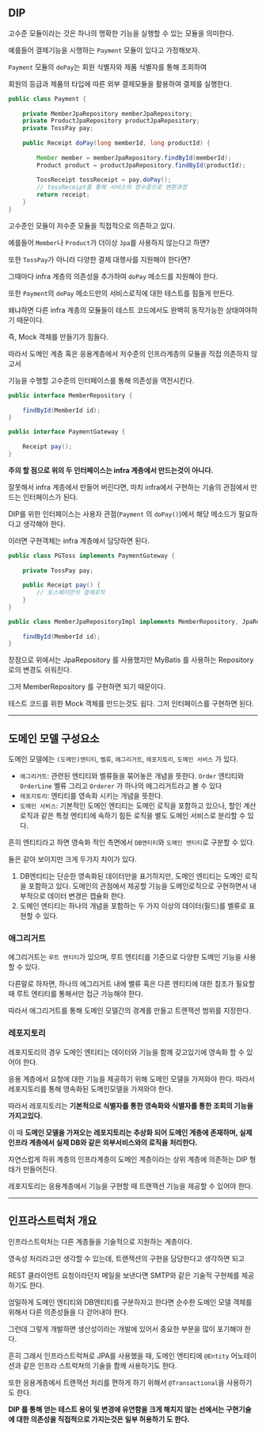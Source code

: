 ## DIP 

고수준 모듈이라는 것은 하나의 명확한 기능을 실행할 수 있는 모듈을 의미한다.

예를들어 결제기능을 시행하는 `Payment` 모듈이 있다고 가정해보자.

`Payment` 모듈의 `doPay`는 회원 식별자와 제품 식별자를 통해 조회하여

회원의 등급과 제품의 타입에 따른 외부 결제모듈을 활용하여 결제를 실행한다.


```java
public class Payment {
	
	private MemberJpaRepository memberJpaRepository;
	private ProductJpaRepository productJpaRepository;
	private TossPay pay;
	
	public Receipt doPay(long memberId, long productId) {
		
		Member member = memberJpaRepository.findById(memberId);
        Product product = productJpaRepository.findById(productId);
		
		TossReceipt tossReceipt = pay.doPay();
        // tossReceipt를 통해 서비스의 영수증으로 변환과정
        return receipt;
    }
}
```

고수준인 모듈이 저수준 모듈을 직접적으로 의존하고 있다.

예를들어 `Member`나 `Product`가 더이상 `Jpa`를 사용하지 않는다고 하면?

또한 `TossPay`가 아니라 다양한 결제 대행사를 지원해야 한다면?

그때마다 infra 계층의 의존성을 추가하여 `doPay` 메소드를 지원해야 한다.

또한 `Payment`의 `doPay` 메소드만의 서비스로직에 대한 테스트를 힘들게 만든다.

왜냐하면 다른 infra 계층의 모듈들이 테스트 코드에서도 완벽히 동작가능한 상태여야하기 때문이다.

즉, Mock 객체를 만들기가 힘들다.

따라서 도메인 계층 혹은 응용계층에서 저수준의 인프라계층의 모듈을 직접 의존하지 않고서

기능을 수행할 고수준의 인터페이스를 통해 의존성을 역전시킨다.

```java
public interface MemberRepository {
	
	findById(MemberId id);
}
```
```java
public interface PaymentGateway {
	
	Receipt pay();
} 
```
**주의 할 점으로 위의 두 인터페이스는 infra 계층에서 만드는것이 아니다.**

잘못해서 infra 계층에서 만들어 버린다면, 마치 infra에서 구현하는 기술의 관점에서 만드는 인터페이스가 된다.

DIP를 위한 인터페이스는 사용자 관점(`Payment` 의 `doPay()`)에서 해당 메소드가 필요하다고 생각해야 한다.

이러면 구현객체는 infra 계층에서 담당하면 된다.

```java
public class PGToss implements PaymentGateway {
	
	private TossPay pay;
	
	public Receipt pay() {
		// 토스페이만의 결제로직
    }
}
```

```java
public class MemberJpaRepositoryImpl implements MemberRepository, JpaRepository<> {
	
	findById(MemberId id);
}
```
장점으로 위에서는 JpaRepository 를 사용했지만 MyBatis 를 사용하는 Repository로의 변경도 쉬워진다.

그저 MemberRepository 를 구현하면 되기 때문이다.

테스트 코드를 위한 Mock 객체를 만드는것도 쉽다. 그저 인터페이스를 구현하면 된다.

---

## 도메인 모델 구성요소

도메인 모델에는 `(도메인)엔티티`, `벨류`, `에그리거트`, `레포지토리`, `도메인 서비스` 가 있다.

- `에그리거트`: 관련된 엔티티와 벨류들을 묶어놓은 개념을 뜻한다. `Order` 엔티티와 `OrderLine` 벨류 그리고 `Orderer` 가 하나의 에그리거트라고 볼 수 있다
- `레포지토리`: 엔티티를 영속화 시키는 개념을 뜻한다.
- `도메인 서비스`: 기본적인 도메인 엔티티는 도메인 로직을 포함하고 있으나, 할인 계산로직과 같은 특정 엔티티에 속하기 힘든 로직을 별도 도메인 서비스로 분리할 수 있다.

흔히 엔티티라고 하면 영속화 적인 측면에서 `DB엔티티`와 `도메인 엔티티`로 구분할 수 있다.

둘은 같아 보이지만 크게 두가지 차이가 있다.

1. DB엔티티는 단순한 영속화된 데이터만을 표기하지만, 도메인 엔티티는 도메인 로직을 포함하고 있다. 도메인의 관점에서 제공할 기능을 도메인로직으로 구현하면서 내부적으로 데이터 변경은 캡슐화 한다.
2. 도메인 엔티티는 하나의 개념을 포함하는 두 가지 이상의 데이터(필드)를 벨류로 표현할 수 있다. 

### 애그리거트

에그리거트는 `루트 엔티티`가 있으며, 루트 엔티티를 기준으로 다양한 도메인 기능을 사용할 수 있다.

다른말로 하자면, 하나의 에그리거트 내에 벨류 혹은 다른 엔티티에 대한 참조가 필요할 때 루트 엔티티를 통해서만 접근 가능해야 한다.

따라서 애그리거트를 통해 도메인 모델간의 경계를 만들고 트랜잭션 범위를 지정한다.

### 레포지토리

레포지토리의 경우 도메인 엔티티는 데이터와 기능을 함께 갖고있기에 영속화 할 수 있어야 한다.

응용 계층에서 요청에 대한 기능을 제공하기 위해 도메인 모델을 가져와야 한다. 따라서 레포지토리를 통해 영속화된 도메인모델을 가져와야 한다.

따라서 레포지토리는 **기본적으로 식별자를 통한 영속화와 식별자를 통한 조회의 기능을 가지고있다.**

이 때 **도메인 모델을 가져오는 레포지토리는 추상화 되어 도메인 계층에 존재하며, 실제 인프라 계층에서 실제 DB와 같은 외부서비스와의 로직을 처리한다.**

자연스럽게 하위 계층의 인프라계층이 도메인 계층이라는 상위 계층에 의존하는 DIP 형태가 만들어진다.

레포지토리는 응용계층에서 기능을 구현할 때 트랜잭션 기능을 제공할 수 있어야 한다.

---

## 인프라스트럭처 개요

인프라스트럭처는 다른 계층들을 기술적으로 지원하는 계층이다.

영속성 처리라고만 생각할 수 있는데, 트랜잭션의 구현을 담당한다고 생각하면 되고

REST 클라이언트 요청이라던지  메일을 보낸다면 SMTP와 같은 기술적 구현체를 제공하기도 한다.

엄밀하게 도메인 엔티티와 DB엔티티를 구분하자고 한다면 순수한 도메인 모델 객체를 위해서 다른 의존성들을 다 걷어내야 한다.

그런데 그렇게 개발하면 생산성이라는 개발에 있어서 중요한 부분을 많이 포기해야 한다.

흔히 그래서 인프라스트럭쳐로 JPA를 사용했을 때, 도메인 엔티티에 `@Entity` 어노테이션과 같은 인프라 스트럭쳐의 기술을 함께 사용하기도 한다.

또한 응용계층에서 트랜잭션 처리를 편하게 하기 위해서 `@Transactional`을 사용하기도 한다.

**DIP 를 통해 얻는 테스트 용이 및 변경에 유연함을 크게 해치지 않는 선에서는 구현기술에 대한 의존성을 직접적으로 가지는것은 일부 허용하기 도 한다.**




